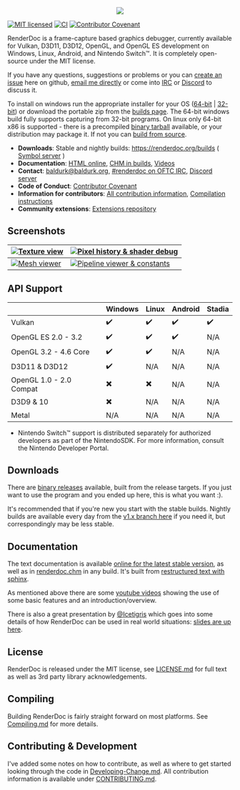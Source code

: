 <p align="center"><img src="https://user-images.githubusercontent.com/661798/36482670-f81601c0-170b-11e8-8adb-2365b346ac27.png" /></p>

[![MIT licensed](https://img.shields.io/badge/license-MIT-blue.svg)](LICENSE.md)
[![CI](https://github.com/baldurk/renderdoc/workflows/CI/badge.svg?branch=actions-test&event=push)](https://github.com/baldurk/renderdoc/actions)
[![Contributor Covenant](https://img.shields.io/badge/Contributor%20Covenant-v2.0%20adopted-ff69b4.svg)](docs/CODE_OF_CONDUCT.md) 

RenderDoc is a frame-capture based graphics debugger, currently available for Vulkan, D3D11, D3D12, OpenGL, and OpenGL ES development on Windows, Linux, Android, and Nintendo Switch&trade;. It is completely open-source under the MIT license.

If you have any questions, suggestions or problems or you can [create an issue](https://github.com/baldurk/renderdoc/issues/new/choose) here on github, [email me directly](mailto:baldurk@baldurk.org) or come into [IRC](https://webchat.oftc.net/?channels=renderdoc) or [Discord](https://discord.gg/ahq6yRB) to discuss it.

To install on windows run the appropriate installer for your OS ([64-bit](https://renderdoc.org/stable/latest/RenderDoc_latest_64.msi) | [32-bit](https://renderdoc.org/stable/latest/RenderDoc_latest_32.msi)) or download the portable zip from the [builds page](https://renderdoc.org/builds). The 64-bit windows build fully supports capturing from 32-bit programs. On linux only 64-bit x86 is supported - there is a precompiled [binary tarball](https://renderdoc.org/stable/latest/renderdoc_latest.tar.gz) available, or your distribution may package it. If not you can [build from source](docs/CONTRIBUTING/Compiling.md).

* **Downloads**: Stable and nightly builds: https://renderdoc.org/builds ( [Symbol server](https://renderdoc.org/symbols) )
* **Documentation**: [HTML online](https://renderdoc.org/docs), [CHM in builds](https://renderdoc.org/docs/renderdoc.chm), [Videos](https://www.youtube.com/user/baldurkarlsson)
* **Contact**: [baldurk@baldurk.org](mailto:baldurk@baldurk.org), [#renderdoc on OFTC IRC](https://webchat.oftc.net/?channels=renderdoc), [Discord server](https://discord.gg/ahq6yRB)
* **Code of Conduct**: [Contributor Covenant](docs/CODE_OF_CONDUCT.md)
* **Information for contributors**: [All contribution information](docs/CONTRIBUTING.md), [Compilation instructions](docs/CONTRIBUTING/Compiling.md)
* **Community extensions**: [Extensions repository](https://github.com/baldurk/renderdoc-contrib)

Screenshots
--------------

| [ ![Texture view](https://renderdoc.org/fp/ts_screen1.jpg?2) ](https://renderdoc.org/fp/screen1.jpg) | [ ![Pixel history & shader debug](https://renderdoc.org/fp/ts_screen2.jpg?2) ](https://renderdoc.org/fp/screen2.png) |
| --- | --- |
| [ ![Mesh viewer](https://renderdoc.org/fp/ts_screen3.jpg?2) ](https://renderdoc.org/fp/screen3.png) | [ ![Pipeline viewer & constants](https://renderdoc.org/fp/ts_screen4.jpg?2) ](https://renderdoc.org/fp/screen4.png) |

API Support
--------------

|                          | Windows                  | Linux                    | Android                   | Stadia                    |
| ------------------------ | ------------------------ | ------------------------ | ------------------------  | ------------------------  |
| Vulkan                   | :heavy_check_mark:       | :heavy_check_mark:       | :heavy_check_mark:        | :heavy_check_mark:        |
| OpenGL ES 2.0 - 3.2      | :heavy_check_mark:       | :heavy_check_mark:       | :heavy_check_mark:        |  N/A                      |
| OpenGL 3.2 - 4.6 Core    | :heavy_check_mark:       | :heavy_check_mark:       |  N/A                      |  N/A                      |
| D3D11 & D3D12            | :heavy_check_mark:       |  N/A                     |  N/A                      |  N/A                      |
| OpenGL 1.0 - 2.0 Compat  | :heavy_multiplication_x: | :heavy_multiplication_x: |  N/A                      |  N/A                      |
| D3D9 & 10                | :heavy_multiplication_x: |  N/A                     |  N/A                      |  N/A                      |
| Metal                    |  N/A                     |  N/A                     |  N/A                      |  N/A                      |

* Nintendo Switch&trade; support is distributed separately for authorized developers as part of the NintendoSDK. For more information, consult the Nintendo Developer Portal.

Downloads
--------------

There are [binary releases](https://renderdoc.org/builds) available, built from the release targets. If you just want to use the program and you ended up here, this is what you want :).

It's recommended that if you're new you start with the stable builds. Nightly builds are available every day from the [v1.x branch here](https://renderdoc.org/builds#nightly) if you need it, but correspondingly may be less stable.

Documentation
--------------

The text documentation is available [online for the latest stable version](https://renderdoc.org/docs/), as well as in [renderdoc.chm](https://renderdoc.org/docs/renderdoc.chm) in any build. It's built from [restructured text with sphinx](docs).

As mentioned above there are some [youtube videos](https://www.youtube.com/user/baldurkarlsson) showing the use of some basic features and an introduction/overview.

There is also a great presentation by [@Icetigris](https://twitter.com/Icetigris) which goes into some details of how RenderDoc can be used in real world situations: [slides are up here](https://docs.google.com/presentation/d/1LQUMIld4SGoQVthnhT1scoA3k4Sg0as14G4NeSiSgFU/edit#slide=id.p).

License
--------------

RenderDoc is released under the MIT license, see [LICENSE.md](LICENSE.md) for full text as well as 3rd party library acknowledgements.

Compiling
---------

Building RenderDoc is fairly straight forward on most platforms. See [Compiling.md](docs/CONTRIBUTING/Compiling.md) for more details.

Contributing & Development
--------------

I've added some notes on how to contribute, as well as where to get started looking through the code in [Developing-Change.md](docs/CONTRIBUTING/Developing-Change.md). All contribution information is available under [CONTRIBUTING.md](docs/CONTRIBUTING.md).

